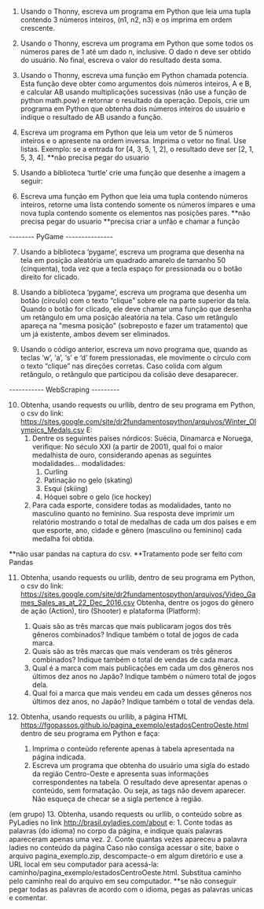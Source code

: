 
1. Usando o Thonny, escreva um programa em Python que leia uma tupla contendo 3 números inteiros, (n1, n2, n3) e os imprima em ordem crescente.

2. Usando o Thonny, escreva um programa em Python que some todos os números pares de 1 até um dado n, inclusive. O dado n deve ser obtido do usuário. No final, escreva o valor do resultado desta soma.

3. Usando o Thonny, escreva uma função em Python chamada potencia. Esta função deve obter como argumentos dois números inteiros, A e B, e calcular AB usando multiplicações sucessivas (não use a função de python math.pow) e retornar o resultado da operação. Depois, crie um programa em Python que obtenha dois números inteiros do usuário e indique o resultado de AB usando a função.

4. Escreva um programa em Python que leia um vetor de 5 números inteiros e o apresente na ordem inversa. Imprima o vetor no final. Use listas.
Exemplo: se a entrada for [4, 3, 5, 1, 2], o resultado deve ser [2, 1, 5, 3, 4].
**não precisa pegar do usuario

5. Usando a biblioteca ‘turtle’ crie uma função que desenhe a imagem a seguir:


6. Escreva uma função em Python que leia uma tupla contendo números inteiros, retorne uma lista contendo somente os números ímpares e uma nova tupla contendo somente os elementos nas posições pares.
**não precisa pegar do usuario 
**precisa criar a unfão e chamar a função

-------- PyGame ---------------

7. Usando a biblioteca ‘pygame’, escreva um programa que desenha na tela em posição aleatória um quadrado amarelo de tamanho 50 (cinquenta), toda vez que a tecla espaço for pressionada ou o botão direito for clicado.

8. Usando a biblioteca ‘pygame’, escreva um programa que desenha um botão (círculo) com o texto “clique” sobre ele na parte superior da tela. Quando o botão for clicado, ele deve chamar uma função que desenha um retângulo em uma posição aleatória na tela. Caso um retângulo apareça na "mesma posição" (sobreposto e fazer um tratamento) que um já existente, ambos devem ser eliminados.

9. Usando o código anterior, escreva um novo programa que, quando as teclas ‘w’, ‘a’, ‘s’ e ‘d’ forem pressionadas, ele movimente o círculo com o texto “clique” nas direções corretas. Caso colida com algum retângulo, o retângulo que participou da colisão deve desaparecer.

----------- WebScraping ---------

10. Obtenha, usando requests ou urllib, dentro de seu programa em Python, o csv do link:
https://sites.google.com/site/dr2fundamentospython/arquivos/Winter_Olympics_Medals.csv
E:
    1. Dentre os seguintes países nórdicos: Suécia, Dinamarca e Noruega, 
        verifique: No século XXI (a partir de 2001), qual foi o maior medalhista de ouro, considerando apenas as seguintes modalidades...
        modalidades:
        1. Curling
        2. Patinação no gelo (skating)
        3. Esqui (skiing)
        4. Hóquei sobre o gelo (ice hockey)
    2. Para cada esporte, considere todas as modalidades, tanto no masculino quanto no feminino. Sua resposta deve imprimir um relatório mostrando o total de medalhas de cada um dos países e em que esporte, ano, cidade e gênero (masculino ou feminino) cada medalha foi obtida.

**não usar pandas na captura do csv. 
**Tratamento pode ser feito com Pandas


11. Obtenha, usando requests ou urllib, dentro de seu programa em Python, o csv do link:
https://sites.google.com/site/dr2fundamentospython/arquivos/Video_Games_Sales_as_at_22_Dec_2016.csv
Obtenha, dentre os jogos do gênero de ação (Action), tiro (Shooter) e plataforma (Platform):
    1. Quais são as três marcas que mais publicaram jogos dos três gêneros combinados? Indique também o total de jogos de cada marca.
    2. Quais são as três marcas que mais venderam os três gêneros combinados? Indique também o total de vendas de cada marca.
    3. Qual é a marca com mais publicações em cada um dos gêneros nos últimos dez anos no Japão? Indique também o número total de jogos dela.
    4. Qual foi a marca que mais vendeu em cada um desses gêneros nos últimos dez anos, no Japão? Indique também o total de vendas dela.

12. Obtenha, usando requests ou urllib, a página HTML https://fgopassos.github.io/pagina_exemplo/estadosCentroOeste.html dentro de seu programa em Python e faça:
    1. Imprima o conteúdo referente apenas à tabela apresentada na página indicada.
    2. Escreva um programa que obtenha do usuário uma sigla do estado da região Centro-Oeste e apresenta suas informações correspondentes na tabela. O resultado deve apresentar apenas o conteúdo, sem formatação. Ou seja, as tags não devem aparecer. Não esqueça de checar se a sigla pertence à região.

(em grupo)
13. Obtenha, usando requests ou urllib, o conteúdo sobre as PyLadies no link http://brasil.pyladies.com/about e:
    1. Conte todas as palavras (do idioma) no corpo da página, e indique quais palavras apareceram apenas uma vez.
    2. Conte quantas vezes apareceu a palavra ladies no conteúdo da página
    Caso não consiga acessar o site, baixe o arquivo pagina_exemplo.zip, descompacte-o em algum diretório e use a URL local em seu computador para acessá-la:
        caminho/pagina_exemplo/estadosCentroOeste.html.
    Substitua caminho pelo caminho real do arquivo em seu computador.
    **se não conseguir pegar todas as palavras de acordo com o idioma, pegas as palavras unicas e comentar. 